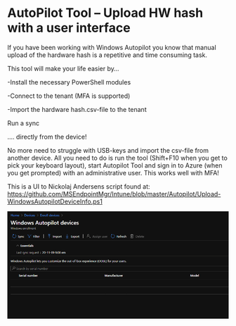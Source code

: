 # AutoPilot Tool – Upload HW hash with a user interface
If you have been working with Windows Autopilot you know that manual upload of the hardware hash is a repetitive and time consuming task.

This tool will make your life easier by…

-Install the necessary PowerShell modules

-Connect to the tenant (MFA is supported)

-Import the hardware hash.csv-file to the tenant

Run a sync

…. directly from the device! 

No more need to struggle with USB-keys and import the csv-file from another device. All you need to do is run the tool (Shift+F10 when you get to pick your keyboard layout), start Autopilot Tool and sign in to Azure (when you get prompted) with an administrative user. This works well with MFA!

This is a UI to Nickolaj Andersens script found at: https://github.com/MSEndpointMgr/Intune/blob/master/Autopilot/Upload-WindowsAutopilotDeviceInfo.ps1

![alt text](https://github.com/NicklasAhlberg/AutopilotTool/blob/main/AutopilotTool.gif?raw=true)
